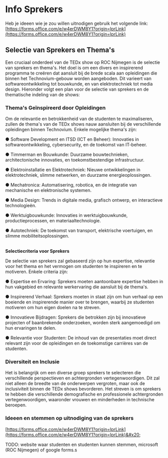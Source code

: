 # Info Sprekers

Heb je ideeen wie je zou willen uitnodigen gebruik het volgende link: [https://forms.office.com/e/w4erDWM8Y1?origin=lprLink](https://forms.office.com/e/w4erDWM8Y1?origin=lprLink) &#x20;

## Selectie van Sprekers en Thema's

Een cruciaal onderdeel van de TEDx show op ROC Nijmegen is de selectie van sprekers en thema's. Het doel is om een divers en inspirerend programma te creëren dat aansluit bij de brede scala aan opleidingen die binnen het Technovium-gebouw worden aangeboden. Dit varieert van softwareontwikkeling tot bouwkunde, en van elektrotechniek tot media design. Hieronder volgt een plan voor de selectie van sprekers en de thematische indeling van de shows:

### Thema's Geïnspireerd door Opleidingen

Om de relevantie en betrokkenheid van de studenten te maximaliseren, zullen de thema's van de TEDx shows nauw aansluiten bij de verschillende opleidingen binnen Technovium. Enkele mogelijke thema's zijn:

●      Software Development en ITSD (ICT en Beheer): Innovaties in softwareontwikkeling, cybersecurity, en de toekomst van IT-beheer.

●      Timmerman en Bouwkunde: Duurzame bouwtechnieken, architectonische innovaties, en toekomstbestendige infrastructuur.

●      Elektroinstallatie en Elektrotechniek: Nieuwe ontwikkelingen in elektrotechniek, slimme netwerken, en duurzame energieoplossingen.

●      Mechatronica: Automatisering, robotica, en de integratie van mechanische en elektronische systemen.

●      Media Design: Trends in digitale media, grafisch ontwerp, en interactieve technologieën.

●      Werktuigbouwkunde: Innovaties in werktuigbouwkunde, productieprocessen, en materiaaltechnologie.

●      Autotechniek: De toekomst van transport, elektrische voertuigen, en slimme mobiliteitsoplossingen.

\
**Selectiecriteria voor Sprekers**

De selectie van sprekers zal gebaseerd zijn op hun expertise, relevantie voor het thema en het vermogen om studenten te inspireren en te motiveren. Enkele criteria zijn:

●      Expertise en Ervaring: Sprekers moeten aantoonbare expertise hebben in hun vakgebied en relevante werkervaring die aansluit bij de thema's.

●      Inspirerend Verhaal: Sprekers moeten in staat zijn om hun verhaal op een boeiende en inspirerende manier over te brengen, waarbij ze studenten motiveren om hun eigen doelen na te streven.

●      Innovatieve Bijdragen: Sprekers die betrokken zijn bij innovatieve projecten of baanbrekende onderzoeken, worden sterk aangemoedigd om hun ervaringen te delen.

●      Relevantie voor Studenten: De inhoud van de presentaties moet direct relevant zijn voor de opleidingen en de toekomstige carrières van de studenten.

### Diversiteit en Inclusie

Het is belangrijk om een diverse groep sprekers te selecteren die verschillende perspectieven en achtergronden vertegenwoordigen. Dit zal niet alleen de breedte van de onderwerpen vergroten, maar ook de inclusiviteit binnen de TEDx shows bevorderen. Het streven is om sprekers te hebben die verschillende demografische en professionele achtergronden vertegenwoordigen, waaronder vrouwen en minderheden in technische beroepen.



### Ideeen en stemmen op uitnodiging van de sprekers

[https://forms.office.com/e/w4erDWM8Y1?origin=lprLink](https://forms.office.com/e/w4erDWM8Y1?origin=lprLink)&#x20;

TODO: website waar studenten en studenten kunnen stemmen, microsoft (ROC Nijmegen) of google forms.s
